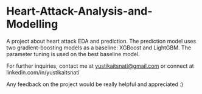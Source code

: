 # Heart-Attack-Analysis-and-Modelling

A project about heart attack EDA and prediction. The prediction model uses two gradient-boosting models as a baseline: XGBoost and LightGBM. The parameter tuning is used on the best baseline model. 

For further inquiries, contact me at yustikaitsnati@gmail.com or connect at linkedin.com/in/yustikaitsnati

Any feedback on the project would be really helpful and appreciated :)
